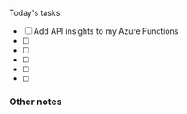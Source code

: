 Today's tasks:
- [ ] Add API insights to my Azure Functions
- [ ] 
- [ ] 
- [ ] 
- [ ] 
- [ ]  

### Other notes

